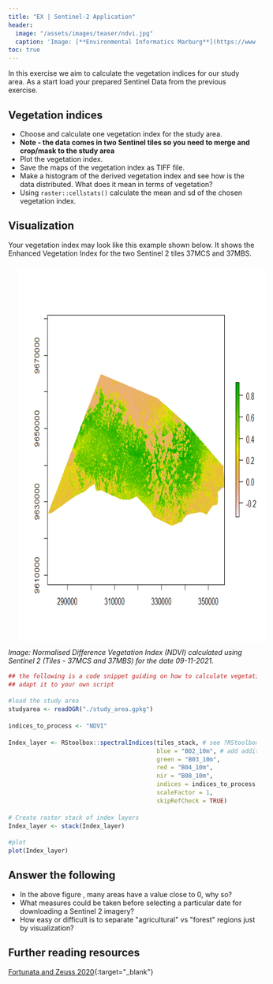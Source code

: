 ```yaml
---
title: "EX | Sentinel-2 Application"
header:
  image: "/assets/images/teaser/ndvi.jpg"
  caption: 'Image: [**Environmental Informatics Marburg**](https://www.uni-marburg.de/en/fb19/disciplines/physisch/environmentalinformatics){:target="_blank"}'
toc: true 
---
```


In this exercise we aim to calculate the vegetation indices for our study area.
As a start load your prepared Sentinel Data from the previous exercise.

## Vegetation indices 

* Choose and calculate one vegetation index for the study area.
* <b> Note - the data comes in two Sentinel tiles so you need to merge and crop/mask to the study area </b>
* Plot the vegetation index.
* Save the maps of the vegetation index as TIFF file.
* Make a histogram of the derived vegetation index and see how is the data distributed. What does it mean in terms of vegetation?
* Using `raster::cellstats()` calculate the mean and sd of the chosen vegetation index. 

## Visualization
Your vegetation index may look like this example shown below. It shows the Enhanced Vegetation Index for the two Sentinel 2 tiles 37MCS and 37MBS.

<img src="ndvi_sentinel_2.png" width="1280" height="755" align="centre" vspace="10" hspace="20">
<i>Image: Normalised Difference Vegetation Index (NDVI) calculated using Sentinel 2 (Tiles - 37MCS and 37MBS) for the date 09-11-2021.</i>


```r
## the following is a code snippet guiding on how to calculate vegetation indices
## adapt it to your own script

#load the study area
studyarea <- readOGR("./study_area.gpkg") 

indices_to_process <- "NDVI" 

Index_layer <- RStoolbox::spectralIndices(tiles_stack, # see ?RStoolbox::spectralIndices for available indices and the required bands
                                          blue = "B02_10m", # add additional bands here if they are required for other vegetation indices
                                          green = "B03_10m",
                                          red = "B04_10m",
                                          nir = "B08_10m",
                                          indices = indices_to_process,
                                          scaleFactor = 1,
                                          skipRefCheck = TRUE)

# Create raster stack of index layers
Index_layer <- stack(Index_layer) 

#plot 
plot(Index_layer)

```


## Answer the following

* In the above figure , many areas have a value close to 0, why so?
* What measures could be taken before selecting a particular date for downloading a Sentinel 2 imagery?
* How easy or difficult is to separate "agricultural" vs "forest" regions just by visualization?

## Further reading resources 
[Fortunata and Zeuss 2020](https://link.springer.com/chapter/10.1007/978-3-030-76374-9_3){:target="_blank"}

 